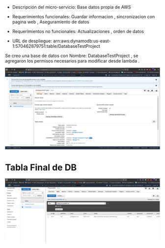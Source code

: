 - Descripción del micro-servicio: 
Base datos propia de AWS 

- Requerimientos funcionales:
Guardar informacion , sincronizacion con pagina web , Aseguramiento de datos 

- Requerimientos no funcionales:
Actualizaciones , orden de datos 

- URL de despliegue: arn:aws:dynamodb:us-east-1:570462879751:table/DatabaseTestProject

Se creo una base de datos con Nombre: DatabaseTestProject , se agregaron los permisos necesarios para modificar desde lambda . 

![Screenshot](DynamoBD.png)


# Tabla Final de DB 

![Screenshot](dynamoDBfinal.jpeg)
